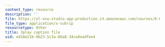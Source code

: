 ```yaml
---
content_type: resource
description: ''
file: https://ol-ocw-studio-app-production.s3.amazonaws.com/courses/8-01sc-classical-mechanics-fall-2016/ed18e21b9b235c3a86a834ce8eadfee4_QCA3zOe2xdA.vtt
file_type: application/x-subrip
resourcetype: Other
title: 3play caption file
uid: ed18e21b-9b23-5c3a-86a8-34ce8eadfee4
---
```

